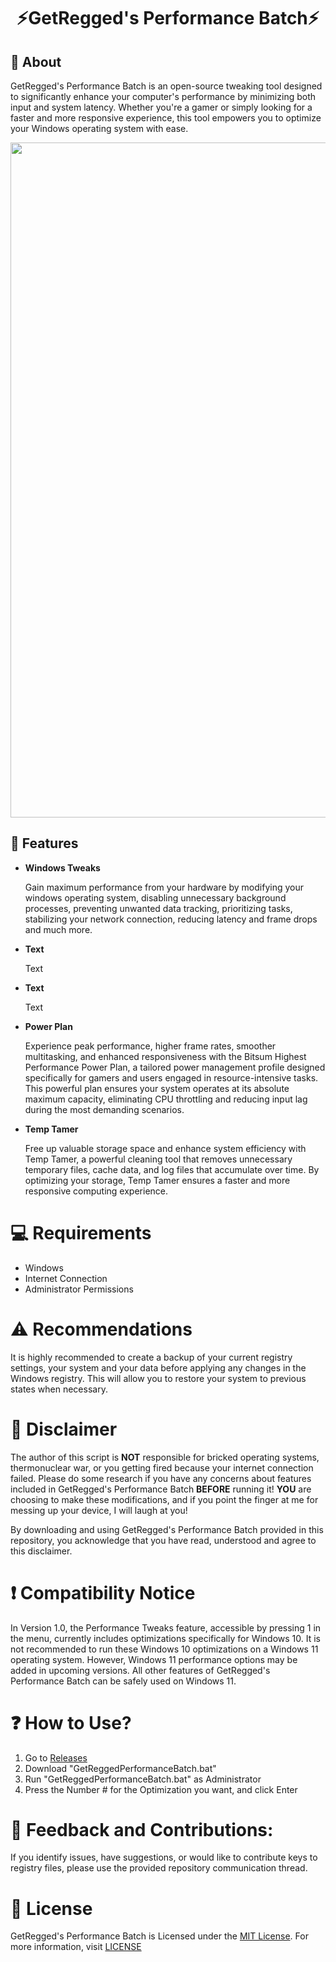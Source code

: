 <div align="center">

# **⚡GetRegged's Performance Batch⚡**

</div>

## 👏 About
GetRegged's Performance Batch is an open-source tweaking tool designed to significantly enhance your computer's performance by minimizing both input and system latency. Whether you're a gamer or simply looking for a faster and more responsive experience, this tool empowers you to optimize your Windows operating system with ease.

<p align="center">
<img src="https://github.com/GetRegged/GetRegged-Performance-Batch/blob/main/image/preview.png" width="1080">
</p>

## 🔑 Features
- **Windows Tweaks**
  
  Gain maximum performance from your hardware by modifying your windows operating system, disabling unnecessary background processes, preventing unwanted data tracking, prioritizing tasks, stabilizing your network connection, reducing latency and frame drops and much more.

- **Text**

  Text
  
- **Text**

  Text

- **Power Plan**
  
  Experience peak performance, higher frame rates, smoother multitasking, and enhanced responsiveness with the Bitsum Highest Performance Power Plan, a tailored power management profile designed specifically for gamers and users engaged in resource-intensive tasks. This powerful plan ensures your system operates at its absolute maximum capacity, eliminating CPU throttling and reducing input lag during the most demanding scenarios.

- **Temp Tamer**
  
  Free up valuable storage space and enhance system efficiency with Temp Tamer, a powerful cleaning tool that removes unnecessary temporary files, cache data, and log files that accumulate over time. By optimizing your storage, Temp Tamer ensures a faster and more responsive computing experience.

# 💻 Requirements
- Windows
- Internet Connection
- Administrator Permissions

# ⚠️ Recommendations
It is highly recommended to create a backup of your current registry settings, your system and your data before applying any changes in the Windows registry. This will allow you to restore your system to previous states when necessary.

# 🚨 Disclaimer
The author of this script is **NOT** responsible for bricked operating systems, thermonuclear war, or you getting fired because your internet connection failed. Please do some research if you have any concerns about features included in GetRegged's Performance Batch **BEFORE** running it!
**YOU** are choosing to make these modifications, and if you point the finger at me for messing up your device, I will laugh at you!

By downloading and using GetRegged's Performance Batch provided in this repository, you acknowledge that you have read, understood and agree to this disclaimer.

#  ❗ Compatibility Notice 
In Version 1.0, the Performance Tweaks feature, accessible by pressing 1 in the menu, currently includes optimizations specifically for Windows 10. It is not recommended to run these Windows 10 optimizations on a Windows 11 operating system. However, Windows 11 performance options may be added in upcoming versions. All other features of GetRegged's Performance Batch can be safely used on Windows 11.

# ❓ How to Use?
1. Go to [Releases]()
2. Download "GetReggedPerformanceBatch.bat"
3. Run "GetReggedPerformanceBatch.bat" as Administrator
4. Press the Number # for the Optimization you want, and click Enter

# 🤝 Feedback and Contributions:
If you identify issues, have suggestions, or would like to contribute keys to registry files, please use the provided repository communication thread.

# 📜 License
GetRegged's Performance Batch is Licensed under the [MIT License](https://opensource.org/licenses/MIT). For more information, visit [LICENSE](https://github.com/GetRegged/GetRegged-Performance-Batch/blob/main/LICENSE)
